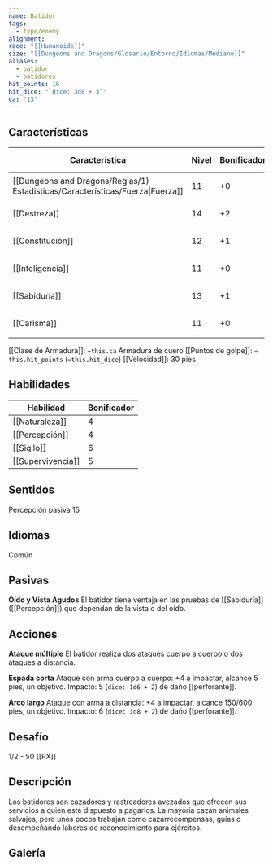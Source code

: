 ```yaml
---
name: Batidor
tags:
  - type/enemy
alignment: 
race: "[[Humanoide]]"
size: "[[Dungeons and Dragons/Glosario/Entorno/Idiomas/Mediano]]"
aliases:
  - batidor
  - batidores
hit_points: 16
hit_dice: "`dice: 3d8 + 3`"
ca: "13"
---
```


## Características

| Característica                                                                 | Nivel | Bonificador | Lanzar dado      |
| ------------------------------------------------------------------------------ | ----- | ----------- | ---------------- |
| [[Dungeons and Dragons/Reglas/1) Estadisticas/Características/Fuerza\|Fuerza]] | 11    | +0          | `dice: 1d20 + 0` |
| [[Destreza]]                                                                   | 14    | +2          | `dice: 1d20 + 2` |
| [[Constitución]]                                                               | 12    | +1          | `dice: 1d20 + 1` |
| [[Inteligencia]]                                                               | 11    | +0          | `dice: 1d20 + 0` |
| [[Sabiduría]]                                                                  | 13    | +1          | `dice: 1d20 + 1` |
| [[Carisma]]                                                                    | 11    | +0          | `dice: 1d20 + 0` |

[[Clase de Armadura]]: `=this.ca` Armadura de cuero
[[Puntos de golpe]]: `= this.hit_points` (`=this.hit_dice`)
[[Velocidad]]: 30 pies

## Habilidades

| Habilidad         | Bonificador |
| ----------------- | ----------- |
| [[Naturaleza]]    | 4           |
| [[Percepción]]    | 4           |
| [[Sigilo]]        | 6           |
| [[Supervivencia]] | 5           |

## Sentidos

Percepción pasiva 15

## Idiomas

Común

## Pasivas

**Oído y Vista Agudos**
El batidor tiene ventaja en las pruebas de [[Sabiduría]] ([[Percepción]]) que dependan de la vista o del oído. 

## Acciones

**Ataque múltiple**
El batidor realiza dos ataques cuerpo a cuerpo o dos ataques a distancia.

**Espada corta**
Ataque con arma cuerpo a cuerpo: +4 a impactar, alcance 5 pies, un objetivo. 
Impacto: 5 (`dice: 1d6 + 2`) de daño [[perforante]].

**Arco largo**
Ataque con arma a distancia: +4 a impactar, alcance 150/600 pies, un objetivo. 
Impacto: 6 (`dice: 1d8 + 2`) de daño [[perforante]].

## Desafío

1/2 - 50 [[PX]]

## Descripción

Los batidores son cazadores y rastreadores avezados que ofrecen sus servicios a quien esté dispuesto a pagarlos. La mayoría cazan animales salvajes, pero unos pocos trabajan como cazarrecompensas, guías o desempeñando labores de reconocimiento para ejércitos.

## Galería
